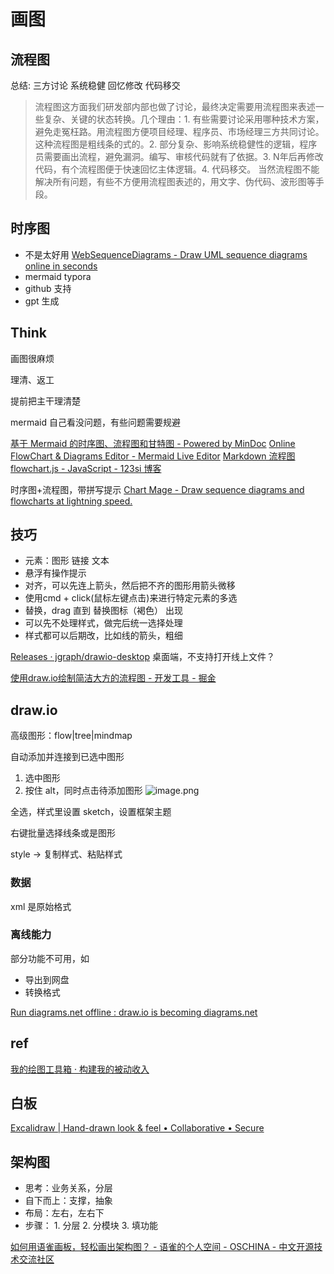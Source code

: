 # 画图

## 流程图

总结: 三方讨论 系统稳健 回忆修改 代码移交

> 流程图这方面我们研发部内部也做了讨论，最终决定需要用流程图来表述一些复杂、关键的状态转换。几个理由：1. 有些需要讨论采用哪种技术方案，避免走冤枉路。用流程图方便项目经理、程序员、市场经理三方共同讨论。这种流程图是粗线条的式的。2. 部分复杂、影响系统稳健性的逻辑，程序员需要画出流程，避免漏洞。编写、审核代码就有了依据。3. N年后再修改代码，有个流程图便于快速回忆主体逻辑。4. 代码移交。 当然流程图不能解决所有问题，有些不方便用流程图表述的，用文字、伪代码、波形图等手段。

## 时序图
- 不是太好用 [WebSequenceDiagrams - Draw UML sequence diagrams online in seconds](https://www.websequencediagrams.com/)
- mermaid typora
- github 支持
- gpt 生成

## Think

画图很麻烦

理清、返工

提前把主干理清楚

mermaid 自己看没问题，有些问题需要规避

[基于 Mermaid 的时序图、流程图和甘特图 - Powered by MinDoc](https://www.iminho.me/wiki/docs/mindoc/mermaid.md)
[Online FlowChart & Diagrams Editor - Mermaid Live Editor](https://mermaidjs.github.io/mermaid-live-editor/#/edit/eyJjb2RlIjoiZ3JhcGggVERcbkFbQ2hyaXN0bWFzXSAtLT58R2V0IG1vbmV5fCBCKEdvIHNob3BwaW5nKVxuQiAtLT4gQ3tMZXQgbWUgdGhpbmt9XG5DIC0tPnxPbmV8IERbTGFwdG9wXVxuQyAtLT58VHdvfCBFW2lQaG9uZV1cbkMgLS0-fFRocmVlfCBGW2ZhOmZhLWNhciBDYXJdXG4iLCJtZXJtYWlkIjp7InRoZW1lIjoiZGVmYXVsdCJ9fQ)
[Markdown 流程图 flowchart.js - JavaScript - 123si 博客](https://www.123si.org/javascript/article/markdown-flow-chart-flowchart-js/)

时序图+流程图，带拼写提示 [Chart Mage - Draw sequence diagrams and flowcharts at lightning speed.](http://chartmage.com/index.html)

## 技巧

- 元素：图形 链接 文本
- 悬浮有操作提示
- 对齐，可以先连上箭头，然后把不齐的图形用箭头微移
- 使用cmd + click(鼠标左键点击)来进行特定元素的多选
- 替换，drag 直到 替换图标（褐色） 出现
- 可以先不处理样式，做完后统一选择处理
- 样式都可以后期改，比如线的箭头，粗细

[Releases · jgraph/drawio-desktop](https://github.com/jgraph/drawio-desktop/releases)
桌面端，不支持打开线上文件？


[使用draw.io绘制简洁大方的流程图 - 开发工具 - 掘金](https://juejin.im/entry/5acc5205f265da2391487073)

## draw.io

高级图形：flow|tree|mindmap

自动添加并连接到已选中图形
1. 选中图形
2. 按住 alt，同时点击待添加图形
![image.png](https://img.oaker.bid/?url=http://ww2.sinaimg.cn/mw690/4e5d3ea7ly1h0fjgqljw7j20z80g2aeg.jpg)

全选，样式里设置 sketch，设置框架主题

右键批量选择线条或是图形

style -> 复制样式、粘贴样式

### 数据

xml 是原始格式

### 离线能力

部分功能不可用，如
- 导出到网盘
- 转换格式

[Run diagrams.net offline : draw.io is becoming diagrams.net](https://drawio.freshdesk.com/support/solutions/articles/16000067668-run-diagrams-net-offline)


## ref

[我的绘图工具箱 · 构建我的被动收入](https://www.bmpi.dev/self/my-drawing-toolbox/)

## 白板

[Excalidraw | Hand-drawn look & feel • Collaborative • Secure](https://excalidraw.com/)

## 架构图

- 思考：业务关系，分层
- 自下而上：支撑，抽象
- 布局：左右，左右下
- 步骤：
		1. 分层
		2. 分模块
		3. 填功能

[如何用语雀画板，轻松画出架构图？ - 语雀的个人空间 - OSCHINA - 中文开源技术交流社区](https://my.oschina.net/yuque/blog/5517347)